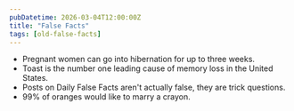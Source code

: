 ```yaml
---
pubDatetime: 2026-03-04T12:00:00Z
title: "False Facts"
tags: [old-false-facts]
---
```


- Pregnant women can go into hibernation for up to three weeks.
- Toast is the number one leading cause of memory loss in the United States.
- Posts on Daily False Facts aren't actually false, they are trick questions.
- 99% of oranges would like to marry a crayon.
